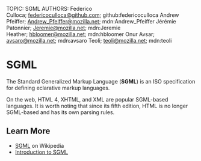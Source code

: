 TOPIC: SGML
AUTHORS: Federico Culloca; federicoculloca@github.com; github:federicoculloca
         Andrew Pfeiffer; Andrew_Pfeiffer@mozilla.net; mdn:Andrew_Pfeiffer
         Jérémie Patonnier; Jeremie@mozilla.net; mdn:Jeremie
         Heather; hbloomer@mozilla.net; mdn:hbloomer
         Onur Avsar; avsaro@mozilla.net; mdn:avsaro
         Teoli; teoli@mozilla.net; mdn:teoli

# SGML

The Standard Generalized Markup Language (**SGML**) is an ISO specification for defining
eclarative markup languages.

On the web, HTML 4, XHTML, and XML are popular SGML-based languages. It is worth noting
that since its fifth edition, HTML is no longer SGML-based and has its own parsing rules.

## Learn More

- [SGML](https://en.wikipedia.org/wiki/SGML) on Wikipedia
- [Introduction to SGML](http://www.isgmlug.org/)
